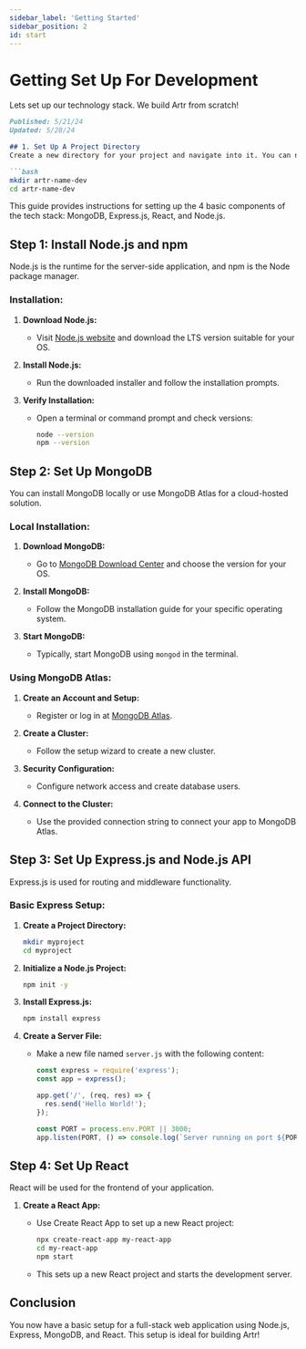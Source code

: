 ```yaml
---
sidebar_label: 'Getting Started'
sidebar_position: 2
id: start
---
```


# Getting Set Up For Development

Lets set up our technology stack. We build Artr from scratch!

```markdown
Published: 5/21/24
Updated: 5/28/24

## 1. Set Up A Project Directory
Create a new directory for your project and navigate into it. You can name the folder whatever you like so long as you can recognize it. I suggest "artr-name-dev" and replace 'name' with your first name'

```bash
mkdir artr-name-dev
cd artr-name-dev
```

This guide provides instructions for setting up the 4 basic components of the tech stack: MongoDB, Express.js, React, and Node.js.

## Step 1: Install Node.js and npm

Node.js is the runtime for the server-side application, and npm is the Node package manager.

### Installation:

1. **Download Node.js:**
   - Visit [Node.js website](https://nodejs.org/) and download the LTS version suitable for your OS.

2. **Install Node.js:**
   - Run the downloaded installer and follow the installation prompts.

3. **Verify Installation:**
   - Open a terminal or command prompt and check versions:
     ```bash
     node --version
     npm --version
     ```

## Step 2: Set Up MongoDB

You can install MongoDB locally or use MongoDB Atlas for a cloud-hosted solution.

### Local Installation:

1. **Download MongoDB:**
   - Go to [MongoDB Download Center](https://www.mongodb.com/try/download/community) and choose the version for your OS.

2. **Install MongoDB:**
   - Follow the MongoDB installation guide for your specific operating system.

3. **Start MongoDB:**
   - Typically, start MongoDB using `mongod` in the terminal.

### Using MongoDB Atlas:

1. **Create an Account and Setup:**
   - Register or log in at [MongoDB Atlas](https://www.mongodb.com/cloud/atlas).

2. **Create a Cluster:**
   - Follow the setup wizard to create a new cluster.

3. **Security Configuration:**
   - Configure network access and create database users.

4. **Connect to the Cluster:**
   - Use the provided connection string to connect your app to MongoDB Atlas.

## Step 3: Set Up Express.js and Node.js API

Express.js is used for routing and middleware functionality.

### Basic Express Setup:

1. **Create a Project Directory:**
   ```bash
   mkdir myproject
   cd myproject
   ```

2. **Initialize a Node.js Project:**
   ```bash
   npm init -y
   ```

3. **Install Express.js:**
   ```bash
   npm install express
   ```

4. **Create a Server File:**
   - Make a new file named `server.js` with the following content:
     ```javascript
     const express = require('express');
     const app = express();
     
     app.get('/', (req, res) => {
       res.send('Hello World!');
     });
     
     const PORT = process.env.PORT || 3000;
     app.listen(PORT, () => console.log(`Server running on port ${PORT}`));
     ```

## Step 4: Set Up React

React will be used for the frontend of your application.

1. **Create a React App:**
   - Use Create React App to set up a new React project:
     ```bash
     npx create-react-app my-react-app
     cd my-react-app
     npm start
     ```

   - This sets up a new React project and starts the development server.

## Conclusion

You now have a basic setup for a full-stack web application using Node.js, Express, MongoDB, and React. This setup is ideal for building Artr!